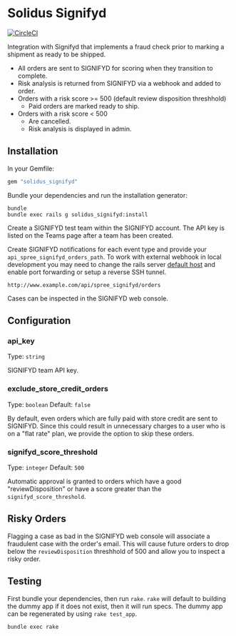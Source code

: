 Solidus Signifyd
================

[![CircleCI](https://circleci.com/gh/solidusio-contrib/solidus_signifyd.svg?style=svg)](https://circleci.com/gh/solidusio-contrib/solidus_signifyd)

Integration with Signifyd that implements a fraud check prior to marking a
shipment as ready to be shipped.

* All orders are sent to SIGNIFYD for scoring when they transition to complete.
* Risk analysis is returned from SIGNIFYD via a webhook and added to order.
* Orders with a risk score >= 500 (default review disposition threshhold)
    - Paid orders are marked ready to ship.
* Orders with a risk score < 500
    - Are cancelled.
    - Risk analysis is displayed in admin.

Installation
------------

In your Gemfile:

```ruby
gem "solidus_signifyd"
```

Bundle your dependencies and run the installation generator:

```shell
bundle
bundle exec rails g solidus_signifyd:install
```

Create a SIGNIFYD test team within the SIGNIFYD account. The API key is listed on the Teams page after a team has been created.

Create SIGNIFYD notifications for each event type and provide your
`api_spree_signifyd_orders_path`. To work with external webhook in local
development you may need to change the rails server [default host] and enable
port forwarding or setup a reverse SSH tunnel.

```
http://www.example.com/api/spree_signifyd/orders
```

Cases can be inspected in the SIGNIFYD web console.

Configuration
-------------

### api_key

Type: `string`

SIGNIFYD team API key.

### exclude_store_credit_orders

Type: `boolean`
Default: `false`

By default, even orders which are fully paid with store credit are sent to
SIGNIFYD. Since this could result in unnecessary charges to a user who is on a
"flat rate" plan, we provide the option to skip these orders.

### signifyd_score_threshold

Type: `integer`
Default: `500`

Automatic approval is granted to orders which have a good "reviewDisposition" or
have a score greater than the `signifyd_score_threshold`.

Risky Orders
------------

Flagging a case as bad in the SIGNIFYD web console will associate
a fraudulent case with the order's email. This will cause future orders to drop
below the `reviewDisposition` threshhold of 500 and allow you to inspect a
risky order.

Testing
-------

First bundle your dependencies, then run `rake`. `rake` will default to
building the dummy app if it does not exist, then it will run specs. The dummy
app can be regenerated by using `rake test_app`.

```shell
bundle exec rake
```

[default host]: http://guides.rubyonrails.org/4_2_release_notes.html#default-host-for-rails-server
